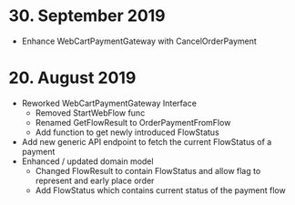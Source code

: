 # 30. September 2019
* Enhance WebCartPaymentGateway with CancelOrderPayment

# 20. August 2019
* Reworked WebCartPaymentGateway Interface
    * Removed StartWebFlow func
    * Renamed GetFlowResult to OrderPaymentFromFlow
    * Add function to get newly introduced FlowStatus
* Add new generic API endpoint to fetch the current FlowStatus of a payment
* Enhanced / updated domain model
    * Changed FlowResult to contain FlowStatus and allow flag to represent and early place order
    * Add FlowStatus which contains current status of the payment flow
    
